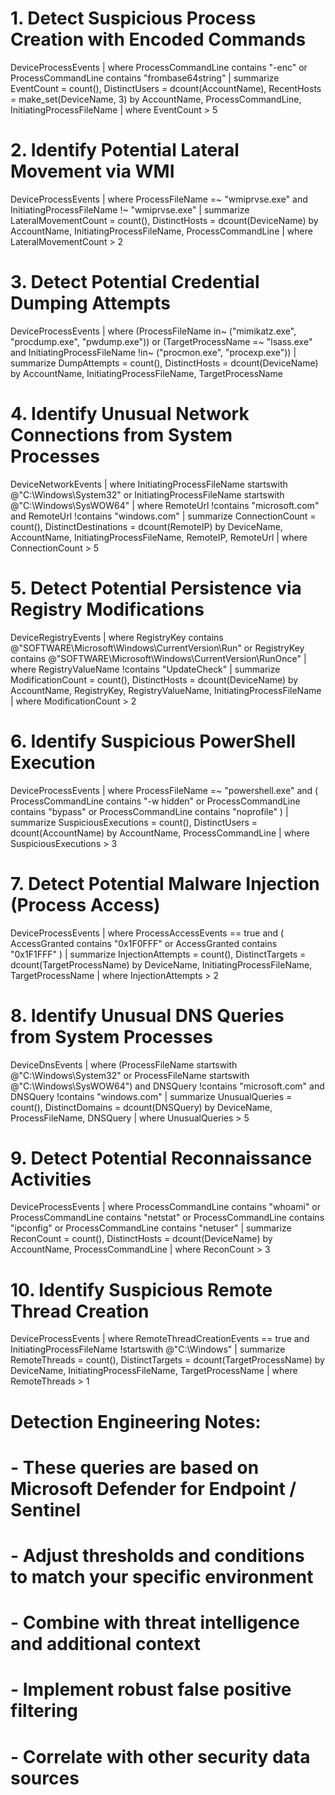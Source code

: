 # 1. Detect Suspicious Process Creation with Encoded Commands
DeviceProcessEvents
| where ProcessCommandLine contains "-enc" or ProcessCommandLine contains "frombase64string"
| summarize 
    EventCount = count(),
    DistinctUsers = dcount(AccountName),
    RecentHosts = make_set(DeviceName, 3)
by 
    AccountName, 
    ProcessCommandLine, 
    InitiatingProcessFileName
| where EventCount > 5

# 2. Identify Potential Lateral Movement via WMI
DeviceProcessEvents
| where ProcessFileName =~ "wmiprvse.exe" 
  and InitiatingProcessFileName !~ "wmiprvse.exe"
| summarize 
    LateralMovementCount = count(),
    DistinctHosts = dcount(DeviceName)
by 
    AccountName, 
    InitiatingProcessFileName, 
    ProcessCommandLine
| where LateralMovementCount > 2

# 3. Detect Potential Credential Dumping Attempts
DeviceProcessEvents
| where 
    (ProcessFileName in~ ("mimikatz.exe", "procdump.exe", "pwdump.exe")) or
    (TargetProcessName =~ "lsass.exe" and InitiatingProcessFileName !in~ ("procmon.exe", "procexp.exe"))
| summarize 
    DumpAttempts = count(),
    DistinctHosts = dcount(DeviceName)
by 
    AccountName, 
    InitiatingProcessFileName, 
    TargetProcessName

# 4. Identify Unusual Network Connections from System Processes
DeviceNetworkEvents
| where 
    InitiatingProcessFileName startswith @"C:\Windows\System32\" or 
    InitiatingProcessFileName startswith @"C:\Windows\SysWOW64\"
| where 
    RemoteUrl !contains "microsoft.com" and 
    RemoteUrl !contains "windows.com"
| summarize 
    ConnectionCount = count(),
    DistinctDestinations = dcount(RemoteIP)
by 
    DeviceName, 
    AccountName, 
    InitiatingProcessFileName, 
    RemoteIP, 
    RemoteUrl
| where ConnectionCount > 5

# 5. Detect Potential Persistence via Registry Modifications
DeviceRegistryEvents
| where 
    RegistryKey contains @"SOFTWARE\Microsoft\Windows\CurrentVersion\Run" or
    RegistryKey contains @"SOFTWARE\Microsoft\Windows\CurrentVersion\RunOnce"
| where 
    RegistryValueName !contains "UpdateCheck"
| summarize 
    ModificationCount = count(),
    DistinctHosts = dcount(DeviceName)
by 
    AccountName, 
    RegistryKey, 
    RegistryValueName, 
    InitiatingProcessFileName
| where ModificationCount > 2

# 6. Identify Suspicious PowerShell Execution
DeviceProcessEvents
| where 
    ProcessFileName =~ "powershell.exe"
    and (
        ProcessCommandLine contains "-w hidden" or 
        ProcessCommandLine contains "bypass" or 
        ProcessCommandLine contains "noprofile"
    )
| summarize 
    SuspiciousExecutions = count(),
    DistinctUsers = dcount(AccountName)
by 
    AccountName, 
    ProcessCommandLine
| where SuspiciousExecutions > 3

# 7. Detect Potential Malware Injection (Process Access)
DeviceProcessEvents
| where 
    ProcessAccessEvents == true and
    (
        AccessGranted contains "0x1F0FFF" or 
        AccessGranted contains "0x1F1FFF"
    )
| summarize 
    InjectionAttempts = count(),
    DistinctTargets = dcount(TargetProcessName)
by 
    DeviceName, 
    InitiatingProcessFileName, 
    TargetProcessName
| where InjectionAttempts > 2

# 8. Identify Unusual DNS Queries from System Processes
DeviceDnsEvents
| where 
    (ProcessFileName startswith @"C:\Windows\System32\" or 
     ProcessFileName startswith @"C:\Windows\SysWOW64\")
    and DNSQuery !contains "microsoft.com"
    and DNSQuery !contains "windows.com"
| summarize 
    UnusualQueries = count(),
    DistinctDomains = dcount(DNSQuery)
by 
    DeviceName, 
    ProcessFileName, 
    DNSQuery
| where UnusualQueries > 5

# 9. Detect Potential Reconnaissance Activities
DeviceProcessEvents
| where 
    ProcessCommandLine contains "whoami" or
    ProcessCommandLine contains "netstat" or
    ProcessCommandLine contains "ipconfig" or
    ProcessCommandLine contains "netuser"
| summarize 
    ReconCount = count(),
    DistinctHosts = dcount(DeviceName)
by 
    AccountName, 
    ProcessCommandLine
| where ReconCount > 3

# 10. Identify Suspicious Remote Thread Creation
DeviceProcessEvents
| where 
    RemoteThreadCreationEvents == true and
    InitiatingProcessFileName !startswith @"C:\Windows\"
| summarize 
    RemoteThreads = count(),
    DistinctTargets = dcount(TargetProcessName)
by 
    DeviceName, 
    InitiatingProcessFileName, 
    TargetProcessName
| where RemoteThreads > 1

# Detection Engineering Notes:
# - These queries are based on Microsoft Defender for Endpoint / Sentinel
# - Adjust thresholds and conditions to match your specific environment
# - Combine with threat intelligence and additional context
# - Implement robust false positive filtering
# - Correlate with other security data sources
